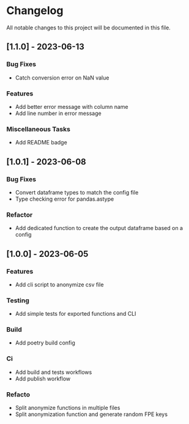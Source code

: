 # Changelog

All notable changes to this project will be documented in this file.

## [1.1.0] - 2023-06-13

### Bug Fixes

- Catch conversion error on NaN value

### Features

- Add better error message with column name
- Add line number in error message

### Miscellaneous Tasks

- Add README badge

## [1.0.1] - 2023-06-08

### Bug Fixes

- Convert dataframe types to match the config file
- Type checking error for pandas.astype

### Refactor

- Add dedicated function to create the output dataframe based on a config

## [1.0.0] - 2023-06-05

### Features

- Add cli script to anonymize csv file

### Testing

- Add simple tests for exported functions and CLI

### Build

- Add poetry build config

### Ci

- Add build and tests workflows
- Add publish workflow

### Refacto

- Split anonymize functions in multiple files
- Split anonymization function and generate random FPE keys

<!-- generated by git-cliff -->
